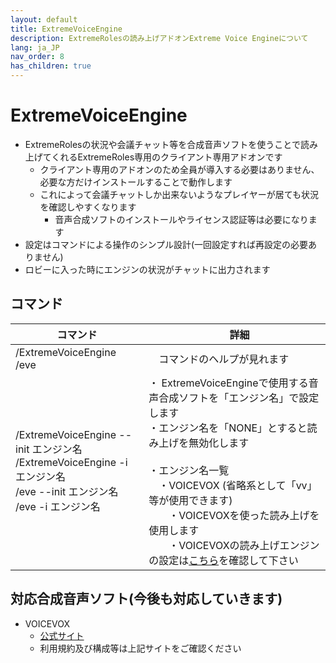 ```yaml
---
layout: default
title: ExtremeVoiceEngine
description: ExtremeRolesの読み上げアドオンExtreme Voice Engineについて
lang: ja_JP
nav_order: 8
has_children: true
---
```


# ExtremeVoiceEngine

- ExtremeRolesの状況や会議チャット等を合成音声ソフトを使うことで読み上げてくれるExtremeRoles専用のクライアント専用アドオンです
  - クライアント専用のアドオンのため全員が導入する必要はありません、必要な方だけインストールすることで動作します
  - これによって会議チャットしか出来ないようなプレイヤーが居ても状況を確認しやすくなります
    - 音声合成ソフトのインストールやライセンス認証等は必要になります
- 設定はコマンドによる操作のシンプル設計(一回設定すれば再設定の必要ありません)
- ロビーに入った時にエンジンの状況がチャットに出力されます

## コマンド

| コマンド |　詳細 |
| --- | --- |
| /ExtremeVoiceEngine<br>/eve |　コマンドのヘルプが見れます |
| /ExtremeVoiceEngine --init エンジン名<br>/ExtremeVoiceEngine -i エンジン名<br>/eve --init エンジン名<br>/eve -i エンジン名<br> | ・ ExtremeVoiceEngineで使用する音声合成ソフトを「エンジン名」で設定します<br>・エンジン名を「NONE」とすると読み上げを無効化します<br><br>・エンジン名一覧<br>　・VOICEVOX (省略系として「vv」等が使用できます) <br>　　・VOICEVOXを使った読み上げを使用します<br>　　・VOICEVOXの読み上げエンジンの設定は[こちら](https://github.com/yukieiji/ExtremeRoles/wiki/%E8%AA%AD%E3%81%BF%E4%B8%8A%E3%81%92%E3%82%A8%E3%83%B3%E3%82%B8%E3%83%B3%EF%BC%9AVOICEVOX)を確認して下さい |

## 対応合成音声ソフト(今後も対応していきます)
- VOICEVOX
  - [公式サイト](https://voicevox.hiroshiba.jp/)
  - 利用規約及び構成等は上記サイトをご確認ください